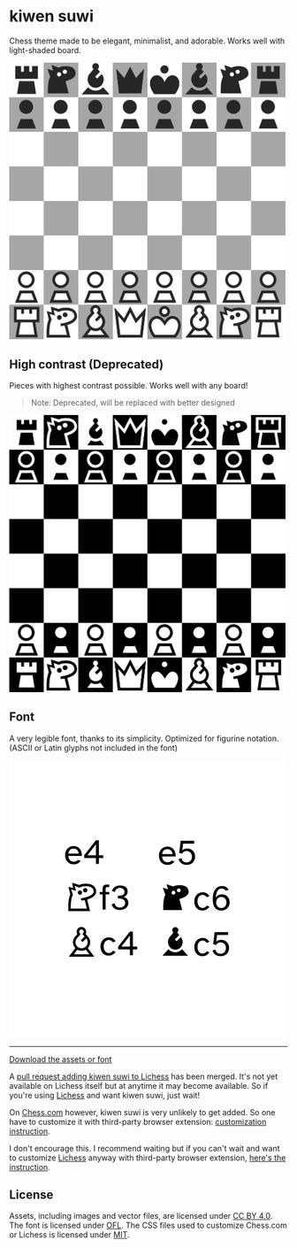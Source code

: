# kiwen suwi

Chess theme made to be elegant, minimalist, and adorable. Works well with light-shaded board.

<img src="./version/latest/kiwen-suwi/preview.png" width="500" alt="Chess" />

## High contrast (Deprecated)

Pieces with highest contrast possible. Works well with any board!

> Note: Deprecated, will be replaced with better designed

<img src="./version/latest/kiwen-suwi-high-contrast/preview.png" width="500" alt="Chess" />

## Font

A very legible font, thanks to its simplicity. Optimized for figurine notation. (ASCII or Latin glyphs not included in the font)

![pawn to e4, pawn to e5, knight to f3, knight to c6, bishop to c4, bishop to c5](./version/latest/preview-font.png)

---

[Download the assets or font](https://github.com/neverRare/kiwen-suwi/releases)

A [pull request adding kiwen suwi to Lichess][pull request] has been merged. It's not yet available on Lichess itself but at anytime it may become available. So if you're using [Lichess] and want kiwen suwi, just wait!

On [Chess.com] however, kiwen suwi is very unlikely to get added. So one have to customize it with third-party browser extension: [customization instruction][customize].

I don't encourage this. I recommend waiting but if you can't wait and want to customize [Lichess] anyway with third-party browser extension, [here's the instruction][customize].

[pull request]: https://github.com/lichess-org/lila/pull/12632
[Chess.com]: https://www.chess.com/
[Lichess]: https://lichess.org/
[customize]: ./site-customization.md

## License

Assets, including images and vector files, are licensed under [CC BY 4.0](./LICENSE-CC%20BY%204.0). The font is licensed under [OFL](./LICENSE-OFL). The CSS files used to customize Chess.com or Lichess is licensed under [MIT](./LICENSE-MIT).
